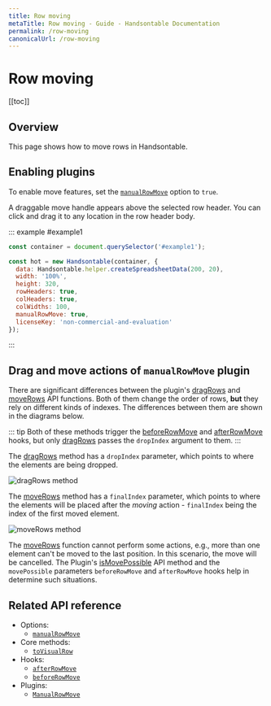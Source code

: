 ```yaml
---
title: Row moving
metaTitle: Row moving - Guide - Handsontable Documentation
permalink: /row-moving
canonicalUrl: /row-moving
---
```


# Row moving

[[toc]]

## Overview

This page shows how to move rows in Handsontable.

## Enabling plugins

To enable move features, set the [`manualRowMove`](@/api/options.md#manualrowmove) option to `true`.

A draggable move handle appears above the selected row header. You can click and drag it to any location in the row header body.

::: example #example1
```js
const container = document.querySelector('#example1');

const hot = new Handsontable(container, {
  data: Handsontable.helper.createSpreadsheetData(200, 20),
  width: '100%',
  height: 320,
  rowHeaders: true,
  colHeaders: true,
  colWidths: 100,
  manualRowMove: true,
  licenseKey: 'non-commercial-and-evaluation'
});
```
:::

## Drag and move actions of `manualRowMove` plugin

There are significant differences between the plugin's [dragRows](@/api/manualRowMove.md#dragrows) and [moveRows](@/api/manualRowMove.md#moverows) API functions. Both of them change the order of rows, **but** they rely on different kinds of indexes. The differences between them are shown in the diagrams below.


::: tip
Both of these methods trigger the [beforeRowMove](@/api/hooks.md#beforerowmove) and [afterRowMove](@/api/hooks.md#afterrowmove) hooks, but only [dragRows](@/api/manualRowMove.md#dragrows) passes the `dropIndex` argument to them.
:::

The [dragRows](@/api/manualRowMove.md#dragrows) method has a `dropIndex` parameter, which points to where the elements are being dropped.

![dragRows method](/docs/{{$page.currentVersion}}/img/drag_action.svg)


The [moveRows](@/api/manualRowMove.md#moverows) method has a `finalIndex` parameter, which points to where the elements will be placed after the _moving_ action - `finalIndex` being the index of the first moved element.

![moveRows method](/docs/{{$page.currentVersion}}/img/move_action.svg)

The [moveRows](@/api/manualRowMove.md#moverows) function cannot perform some actions, e.g., more than one element can't be moved to the last position. In this scenario, the move will be cancelled. The Plugin's [isMovePossible](@/api/manualRowMove.md#ismovepossible) API method and the `movePossible` parameters `beforeRowMove` and `afterRowMove` hooks help in determine such situations.

## Related API reference

- Options:
  - [`manualRowMove`](@/api/options.md#manualrowmove)
- Core methods:
  - [`toVisualRow`](@/api/core.md#tovisualrow)
- Hooks:
  - [`afterRowMove`](@/api/hooks.md#afterrowmove)
  - [`beforeRowMove`](@/api/hooks.md#beforerowmove)
- Plugins:
  - [`ManualRowMove`](@/api/manualRowMove.md)

